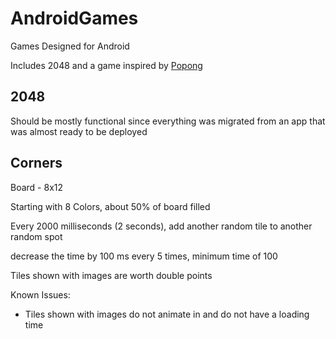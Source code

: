 # AndroidGames
Games Designed for Android

Includes 2048 and a game inspired by [Popong](https://play.google.com/store/apps/details?id=com.crater.popong&hl=en)


## 2048

Should be mostly functional since everything was migrated from an app that was almost ready to be deployed


## Corners

Board - 8x12

Starting with 8 Colors, about 50% of board filled

Every 2000 milliseconds (2 seconds), add another random tile to another random spot

decrease the time by 100 ms every 5 times, minimum time of 100

Tiles shown with images are worth double points

Known Issues: 
 - Tiles shown with images do not animate in and do not have a loading time
